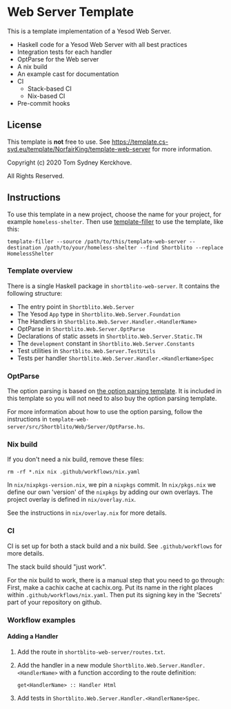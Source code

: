 # Web Server Template

This is a template implementation of a Yesod Web Server.

* Haskell code for a Yesod Web Server with all best practices
* Integration tests for each handler
* OptParse for the Web server
* A nix build
* An example cast for documentation
* CI
  * Stack-based CI
  * Nix-based CI
* Pre-commit hooks

## License

This template is **not** free to use.
See https://template.cs-syd.eu/template/NorfairKing/template-web-server for more information.

Copyright (c) 2020 Tom Sydney Kerckhove.

All Rights Reserved.

## Instructions

To use this template in a new project, choose the name for your project, for example `homeless-shelter`.
Then use [template-filler](https://github.com/NorfairKing/template-filler) to use the template, like this:

```
template-filler --source /path/to/this/template-web-server --destination /path/to/your/homeless-shelter --find Shortblito --replace HomelessShelter
```

### Template overview

There is a single Haskell package in `shortblito-web-server`.
It contains the following structure:

- The entry point in `Shortblito.Web.Server`
- The Yesod `App` type in `Shortblito.Web.Server.Foundation`
- The Handlers in `Shortblito.Web.Server.Handler.<HandlerName>`
- OptParse in `Shortblito.Web.Server.OptParse`
- Declarations of static assets in `Shortblito.Web.Server.Static.TH`
- The `development` constant in `Shortblito.Web.Server.Constants`
- Test utilities in `Shortblito.Web.Server.TestUtils`
- Tests per handler `Shortblito.Web.Server.Handler.<HandlerName>Spec`

### OptParse

The option parsing is based on [the option parsing template](https://github.com/NorfairKing/template-optparse).
It is included in this template so you will not need to also buy the option parsing template.

For more information about how to use the option parsing, follow the instructions in `template-web-server/src/Shortblito/Web/Server/OptParse.hs`.

### Nix build

If you don't need a nix build, remove these files:

```
rm -rf *.nix nix .github/workflows/nix.yaml
```

In `nix/nixpkgs-version.nix`, we pin a `nixpkgs` commit.
In `nix/pkgs.nix` we define our own 'version' of the `nixpkgs` by adding our own overlays.
The project overlay is defined in `nix/overlay.nix`.

See the instructions in `nix/overlay.nix` for more details.

### CI

CI is set up for both a stack build and a nix build.
See `.github/workflows` for more details.

The stack build should "just work".

For the nix build to work, there is a manual step that you need to go through:
First, make a cachix cache at cachix.org.
Put its name in the right places within `.github/workflows/nix.yaml`.
Then put its signing key in the 'Secrets' part of your repository on github.


### Workflow examples

#### Adding a Handler

1. Add the route in `shortblito-web-server/routes.txt`.

2. Add the handler in a new module `Shortblito.Web.Server.Handler.<HandlerName>` with a function according to the route definition:

   ```
   get<HandlerName> :: Handler Html
   ```

4. Add tests in `Shortblito.Web.Server.Handler.<HandlerName>Spec`.

